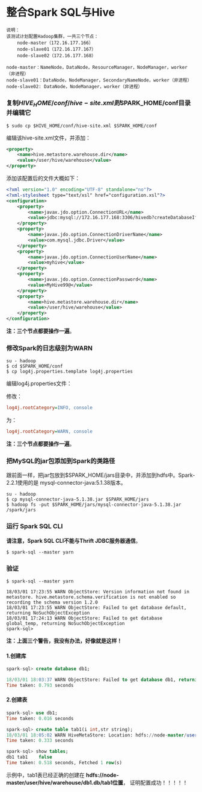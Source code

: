 整合Spark SQL与Hive
=================================================================================
```
说明：
该测试计划配置Hadoop集群，一共三个节点：
    node-master（172.16.177.166）
    node-slave01（172.16.177.167）
    node-slave02（172.16.177.168）

node-master：NameNode，DataNode，ResourceManager，NodeManager，worker（非进程）
node-slave01：DataNode，NodeManager，SecondaryNameNode，worker（非进程）
node-slave02: DataNode，NodeManager，worker（非进程）
```

### 复制$HIVE_HOME/conf/hive-site.xml到$SPARK_HOME/conf目录并编辑它
```shell
$ sudo cp $HIVE_HOME/conf/hive-site.xml $SPARK_HOME/conf
```
编辑该hive-site.xml文件，并添加：
```xml
<property>
    <name>hive.metastore.warehouse.dir</name>
    <value>/user/hive/warehouse</value>
</property>
```
添加该配置后的文件大概如下：
```xml
<?xml version="1.0" encoding="UTF-8" standalone="no"?>
<?xml-stylesheet type="text/xsl" href="configuration.xsl"?>
<configuration>
    <property>
        <name>javax.jdo.option.ConnectionURL</name>
        <value>jdbc:mysql://172.16.177.168:3306/hivedb?createDatabaseIfNotExist=true&amp;characterEncoding=UTF-8&amp;useSSL=false</value>
    </property>
    <property>
        <name>javax.jdo.option.ConnectionDriverName</name>
        <value>com.mysql.jdbc.Driver</value>
    </property>
    <property>
        <name>javax.jdo.option.ConnectionUserName</name>
        <value>myhive</value>
    </property>
    <property>
        <name>javax.jdo.option.ConnectionPassword</name>
        <value>MyHive99@</value>
    </property>
    <property>
        <name>hive.metastore.warehouse.dir</name>
        <value>/user/hive/warehouse</value>
    </property>
</configuration>
```
**注：三个节点都要操作一遍**。

### 修改Spark的日志级别为WARN
```shell
su - hadoop
$ cd $SPARK_HOME/conf
$ cp log4j.properties.template log4j.properties
```
编辑log4j.properties文件：

修改：
```ini
log4j.rootCategory=INFO, console
```
为：
```ini
log4j.rootCategory=WARN, console
```
**注：三个节点都要操作一遍**。

### 把MySQL的jar包添加到Spark的类路径
跟前面一样，把jar包放到$SPARK_HOME/jars目录中，并添加到hdfs中。Spark-2.2.1使用的是
mysql-connector-java:5.1.38版本。
```shell
su - hadoop
$ cp mysql-connector-java-5.1.38.jar $SPARK_HOME/jars
$ hadoop fs -put $SPARK_HOME/jars/mysql-connector-java-5.1.38.jar /spark/jars
```

### 运行 Spark SQL CLI
**请注意，Spark SQL CLI不能与Thrift JDBC服务器通信**。
```shell
$ spark-sql --master yarn
```

### 验证
```shell
$ spark-sql --master yarn

18/03/01 17:23:55 WARN ObjectStore: Version information not found in metastore. hive.metastore.schema.verification is not enabled so recording the schema version 1.2.0
18/03/01 17:23:55 WARN ObjectStore: Failed to get database default, returning NoSuchObjectException
18/03/01 17:24:13 WARN ObjectStore: Failed to get database global_temp, returning NoSuchObjectException
spark-sql>
```
**注：上面三个警告，我没有办法，好像就是这样！**

#### 1.创建库
```sql
spark-sql> create database db1;

18/03/01 18:03:37 WARN ObjectStore: Failed to get database db1, returning NoSuchObjectException
Time taken: 0.793 seconds
```

#### 2.创建表
```sql
spark-sql> use db1;
Time taken: 0.016 seconds

spark-sql> create table tab1(i int,str string);
18/03/01 18:05:02 WARN HiveMetaStore: Location: hdfs://node-master/user/hive/warehouse/db1.db/tab1 specified for non-external table:tab1
Time taken: 0.333 seconds

spark-sql> show tables;
db1	tab1	false
Time taken: 0.518 seconds, Fetched 1 row(s)
```
示例中，tab1表已经正确的创建在 **hdfs://node-master/user/hive/warehouse/db1.db/tab1位置**，
证明配置成功！！！！！
